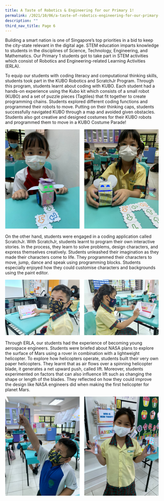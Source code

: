 ```yaml
---
title: A Taste of Robotics & Engineering for our Primary 1!
permalink: /2021/10/06/a-taste-of-robotics-engineering-for-our-primary-1/
description: ""
third_nav_title: Page 6
---
```


<p>Building a smart nation is one of Singapore&rsquo;s top priorities in a bid to keep the city-state relevant in the digital age. STEM education imparts knowledge to students in the disciplines of Science, Technology, Engineering, and Mathematics. Our Primary 1 students got to take part in STEM activities which consist of Robotics and Engineering-related Learning Activities (ERLA).</p>
<p>To equip our students with coding literacy and computational thinking skills, students took part in the KUBO Robotics and ScratchJr Program. Through this program, students learnt about coding with KUBO. Each student had a hands-on experience using the Kubo kit which consists of a small robot (KUBO) and a set of puzzle pieces (Tagtiles) that fit together to create programming chains. Students explored different coding functions and programmed their robots to move. Putting on their thinking caps, students successfully navigated KUBO through a map and avoided given obstacles. Students also got creative and designed costumes for their KUBO robots and programmed them to move in a KUBO Costume Parade!</p>
<img src="/images/robotics1.png">
<p>On the other hand, students were engaged in a coding application called ScratchJr. With ScratchJr, students learnt to program their own interactive stories. In the process, they learn to solve problems, design characters, and express themselves creatively. Students unleashed their imagination as they made their characters come to life. They programmed their characters to move, jump, dance and speak using programming blocks. Students especially enjoyed how they could customise characters and backgrounds using the paint editor.</p>
<img src="/images/robotics2.png">
<p>Through ERLA, our students had the experience of becoming young aerospace engineers. Students were briefed about NASA plans to explore the surface of Mars using a rover in combination with a lightweight helicopter. To explore how helicopters operate, students built their very own paper helicopters. They learnt that as air flows over a spinning helicopter blade, it generates a net upward push, called lift. Moreover, students experimented on factors that can also influence lift such as changing the shape or length of the blades. They reflected on how they could improve the design like NASA engineers did when making the first helicopter for planet Mars.</p>
<img src="/images/robotics3.png">